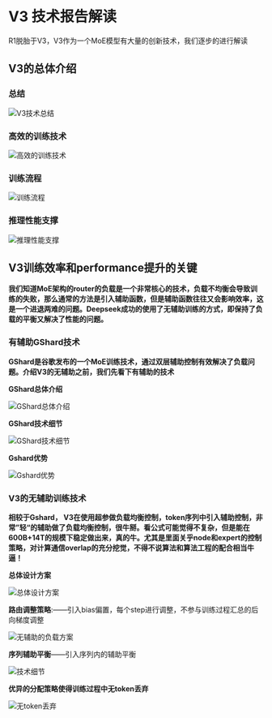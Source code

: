 # V3 技术报告解读

R1脱胎于V3，V3作为一个MoE模型有大量的创新技术，我们逐步的进行解读

## V3的总体介绍

### 总结
![V3技术总结](https://github.com/xiangyuliu/material_arrangement/blob/local_edit_20250206/sources/image/Deepseek%20v3%E6%8A%80%E6%9C%AF%E6%8A%A5%E5%91%8A%E6%A0%B8%E5%BF%83%E8%A7%A3%E8%AF%BB%E4%B8%80.png)

### 高效的训练技术
![高效的训练技术](https://github.com/xiangyuliu/material_arrangement/blob/local_edit_20250206/sources/image/%E9%AB%98%E6%95%88%E8%AE%AD%E7%BB%83%E6%80%BB%E4%BD%93%E6%8A%80%E6%9C%AF%E8%B4%A1%E7%8C%AE.png)

### 训练流程
![训练流程](https://github.com/xiangyuliu/material_arrangement/blob/local_edit_20250206/sources/image/%E8%AE%AD%E7%BB%83%E6%B5%81%E7%A8%8B.png)

### 推理性能支撑
![推理性能支撑](https://github.com/xiangyuliu/material_arrangement/blob/local_edit_20250206/sources/image/%E9%AB%98%E6%95%88%E6%8E%A8%E7%90%86%E5%BA%95%E5%B1%82%E6%8A%80%E6%9C%AF%E6%94%AF%E6%92%91%E6%A0%B8%E5%BF%83%E8%A6%81%E7%B4%A0.png)


## V3训练效率和performance提升的关键

**我们知道MoE架构的router的负载是一个非常核心的技术，负载不均衡会导致训练的失败，那么通常的方法是引入辅助函数，但是辅助函数往往又会影响效率，这是一个进退两难的问题。Deepseek成功的使用了无辅助训练的方式，即保持了负载的平衡又解决了性能的问题。**

### 有辅助GShard技术
**GShard是谷歌发布的一个MoE训练技术，通过双层辅助控制有效解决了负载问题。介绍V3的无辅助之前，我们先看下有辅助的技术**

**GShard总体介绍**

![GShard总体介绍](https://github.com/xiangyuliu/material_arrangement/blob/local_edit_20250206/sources/image/gshard%E6%80%BB%E4%BD%93%E4%BB%8B%E7%BB%8D.png)



**GShard技术细节**


![GShard技术细节](https://github.com/xiangyuliu/material_arrangement/blob/local_edit_20250206/sources/image/Gshard%E7%BB%86%E8%8A%82.png)



**Gshard优势**


![Gshard优势](https://github.com/xiangyuliu/material_arrangement/blob/local_edit_20250206/sources/image/Gshard%E7%9B%B8%E5%AF%B9%E4%BA%8Etopk%E7%9A%84%E5%AF%B9%E6%AF%94.png)




### V3的无辅助训练技术


**相较于Gshard， V3在使用超参做负载均衡控制，token序列中引入辅助控制，非常”轻“的辅助做了负载均衡控制，很牛掰。看公式可能觉得不复杂，但是能在600B+14T的规模下稳定做出来，真的牛。尤其是里面关乎node和expert的控制策略，对计算通信overlap的充分挖觉，不得不说算法和算法工程的配合相当牛逼！**


**总体设计方案**

![总体设计方案](https://github.com/xiangyuliu/material_arrangement/blob/local_edit_20250206/sources/image/deepseek_MoE_base_designe.png)


**路由调整策略**:——引入bias偏置，每个step进行调整，不参与训练过程汇总的后向梯度调整


![无辅助的负载方案](https://github.com/xiangyuliu/material_arrangement/blob/local_edit_20250206/sources/image/Deepseek%E6%97%A0%E8%BE%85%E5%8A%A9%E5%B9%B3%E8%A1%A1%E7%AD%96%E7%95%A5.png)



**序列辅助平衡**——引入序列内的辅助平衡


![技术细节](https://github.com/xiangyuliu/material_arrangement/blob/local_edit_20250206/sources/image/%E5%BA%8F%E5%88%97%E5%B9%B3%E8%A1%A1%E8%BE%85%E5%8A%A9%E7%AD%96%E7%95%A5.png)



**优异的分配策略使得训练过程中无token丢弃**

![无token丢弃](https://github.com/xiangyuliu/material_arrangement/blob/local_edit_20250206/sources/image/Deepseek%E6%97%A0token%E4%B8%A2%E5%BC%83.png)








